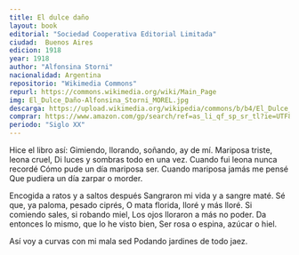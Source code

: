 ```yaml
---
title: El dulce daño
layout: book
editorial: "Sociedad Cooperativa Editorial Limitada"
ciudad:  Buenos Aires
edicion: 1918
year: 1918
author: "Alfonsina Storni"
nacionalidad: Argentina
repositorio: "Wikimedia Commons"
repurl: https://commons.wikimedia.org/wiki/Main_Page
img: El_Dulce_Daño-Alfonsina_Storni_MOREL.jpg
descarga: https://upload.wikimedia.org/wikipedia/commons/b/b4/El_Dulce_Da%C3%B1o_-_Alfonsina_Storni.pdf
comprar: https://www.amazon.com/gp/search/ref=as_li_qf_sp_sr_tl?ie=UTF8&tag=morelcoop-20&keywords=alfonsina storni&index=aps&camp=1789&creative=9325&linkCode=ur2&linkId=39382dd9f7e1678050ab8f4b843a07d3
periodo: "Siglo XX"
---
```

 

Hice el libro así:
Gimiendo, llorando, soñando, ay de mí.
Mariposa triste, leona cruel,
Di luces y sombras todo en una vez.
Cuando fui leona nunca recordé
Cómo pude un día mariposa ser.
Cuando mariposa jamás me pensé
Que pudiera un día zarpar o morder.

Encogida a ratos y a saltos después
Sangraron mi vida y a sangre maté.
Sé que, ya paloma, pesado ciprés,
O mata florida, lloré y más lloré.
Si comiendo sales, si robando miel,
Los ojos lloraron a más no poder.
Da entonces lo mismo, que lo he visto bien,
Ser rosa o espina, azúcar o hiel.

Así voy a curvas con mi mala sed
Podando jardines de todo jaez.
